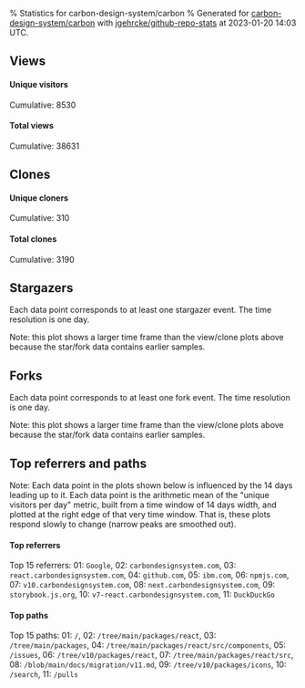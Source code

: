 % Statistics for carbon-design-system/carbon
% Generated for [carbon-design-system/carbon](https://github.com/carbon-design-system/carbon) with [jgehrcke/github-repo-stats](https://github.com/jgehrcke/github-repo-stats) at 2023-01-20 14:03 UTC.


## Views

#### Unique visitors
<div id="chart_views_unique" class="full-width-chart"></div>

Cumulative: 8530

#### Total views
<div id="chart_views_total" class="full-width-chart"></div>

Cumulative: 38631

<div class="pagebreak-for-print"> </div>

## Clones

#### Unique cloners
<div id="chart_clones_unique" class="full-width-chart"></div>

Cumulative: 310

#### Total clones
<div id="chart_clones_total" class="full-width-chart"></div>

Cumulative: 3190



<div class="pagebreak-for-print"> </div>



## Stargazers

Each data point corresponds to at least one stargazer event.
The time resolution is one day.

<div id="chart_stargazers" class="full-width-chart"></div>


Note: this plot shows a larger time frame than the view/clone plots above because the star/fork data contains earlier samples.



## Forks

Each data point corresponds to at least one fork event.
The time resolution is one day.

<div id="chart_forks" class="full-width-chart"></div>


Note: this plot shows a larger time frame than the view/clone plots above because the star/fork data contains earlier samples.



<div class="pagebreak-for-print"> </div>



## Top referrers and paths


Note: Each data point in the plots shown below is influenced by the 14 days
leading up to it. Each data point is the arithmetic mean of the "unique
visitors per day" metric, built from a time window of 14 days width, and
plotted at the right edge of that very time window. That is, these plots
respond slowly to change (narrow peaks are smoothed out).




#### Top referrers


<div id="chart_referrers_top_n_alltime" class="full-width-chart"></div>

Top 15 referrers: 01: `Google`, 02: `carbondesignsystem.com`, 03: `react.carbondesignsystem.com`, 04: `github.com`, 05: `ibm.com`, 06: `npmjs.com`, 07: `v10.carbondesignsystem.com`, 08: `next.carbondesignsystem.com`, 09: `storybook.js.org`, 10: `v7-react.carbondesignsystem.com`, 11: `DuckDuckGo`





#### Top paths


<div id="chart_paths_top_n_alltime" class="full-width-chart"></div>

Top 15 paths: 01: `/`, 02: `/tree/main/packages/react`, 03: `/tree/main/packages`, 04: `/tree/main/packages/react/src/components`, 05: `/issues`, 06: `/tree/v10/packages/react`, 07: `/tree/main/packages/react/src`, 08: `/blob/main/docs/migration/v11.md`, 09: `/tree/v10/packages/icons`, 10: `/search`, 11: `/pulls`


<script type="text/javascript">
    vegaEmbed('#chart_views_unique', {"$schema": "https://vega.github.io/schema/vega-lite/v4.17.0.json", "config": {"arc": {"fill": "#1b1e23"}, "area": {"fill": "#1b1e23"}, "axisBottom": {"domainColor": "#a9b4c4", "gridColor": "#a9b4c4", "labelColor": "#1b1e23", "labelFont": "relative-mono-11-pitch-pro, Menlo, monospace", "tickColor": "#a9b4c4", "titleColor": "#1b1e23", "titleFont": "relative-mono-11-pitch-pro, Menlo, monospace"}, "axisLeft": {"domainColor": "#a9b4c4", "gridColor": "#a9b4c4", "labelColor": "#1b1e23", "labelFont": "relative-mono-11-pitch-pro, Menlo, monospace", "tickColor": "#a9b4c4", "titleColor": "#1b1e23", "titleFont": "relative-mono-11-pitch-pro, Menlo, monospace"}, "axisX": {"grid": false}, "axisY": {"grid": false, "labelBound": true}, "background": "#FFFFFF", "group": {"fill": "#FFFFFF"}, "header": {"fontWeight": 400, "labelFont": "relative-mono-11-pitch-pro, Menlo, monospace", "titleFont": "relative-mono-11-pitch-pro, Menlo, monospace"}, "legend": {"labelFont": "relative-mono-11-pitch-pro, Menlo, monospace", "symbolSize": 200, "symbolType": "circle", "titleFont": "relative-mono-11-pitch-pro, Menlo, monospace"}, "line": {"color": "#1b1e23", "stroke": "#1b1e23"}, "path": {"stroke": "#1b1e23"}, "point": {"color": "#1b1e23", "cursor": "pointer", "filled": true, "size": 20}, "range": {"category": ["#85a2f7", "#ea9755", "#7eb36a", "#f07071", "#bc85d9", "#e587b6", "#a9b4c4", "#d4c05e", "#64b9c4"]}, "style": {"bar": {"fill": "#1b1e23"}, "text": {"font": "relative-mono-11-pitch-pro, Menlo, monospace", "fontWeight": 400}}, "symbol": {"shape": "circle"}, "title": {"anchor": "start", "font": "relative-mono-11-pitch-pro, Menlo, monospace", "fontWeight": 400}, "trail": {"color": "#1b1e23", "stroke": "#1b1e23"}, "view": {"stroke": null}}, "data": {"name": "data-320d5213731a4a8b0355b9c8e1577757"}, "datasets": {"data-320d5213731a4a8b0355b9c8e1577757": [{"time": "2023-01-03T00:00:00+00:00", "views_total": 1091, "views_unique": 224}, {"time": "2023-01-04T00:00:00+00:00", "views_total": 2646, "views_unique": 541}, {"time": "2023-01-05T00:00:00+00:00", "views_total": 2683, "views_unique": 609}, {"time": "2023-01-06T00:00:00+00:00", "views_total": 2233, "views_unique": 481}, {"time": "2023-01-07T00:00:00+00:00", "views_total": 683, "views_unique": 163}, {"time": "2023-01-08T00:00:00+00:00", "views_total": 548, "views_unique": 137}, {"time": "2023-01-09T00:00:00+00:00", "views_total": 2855, "views_unique": 676}, {"time": "2023-01-10T00:00:00+00:00", "views_total": 3005, "views_unique": 694}, {"time": "2023-01-11T00:00:00+00:00", "views_total": 3182, "views_unique": 717}, {"time": "2023-01-12T00:00:00+00:00", "views_total": 2839, "views_unique": 639}, {"time": "2023-01-13T00:00:00+00:00", "views_total": 2456, "views_unique": 481}, {"time": "2023-01-14T00:00:00+00:00", "views_total": 842, "views_unique": 170}, {"time": "2023-01-15T00:00:00+00:00", "views_total": 696, "views_unique": 159}, {"time": "2023-01-16T00:00:00+00:00", "views_total": 2352, "views_unique": 536}, {"time": "2023-01-17T00:00:00+00:00", "views_total": 3147, "views_unique": 626}, {"time": "2023-01-18T00:00:00+00:00", "views_total": 3029, "views_unique": 672}, {"time": "2023-01-19T00:00:00+00:00", "views_total": 3234, "views_unique": 738}, {"time": "2023-01-20T00:00:00+00:00", "views_total": 1110, "views_unique": 267}]}, "encoding": {"tooltip": [{"field": "views_unique", "format": ".1f", "title": "views (u)", "type": "quantitative"}, {"field": "time", "format": "%B %e, %Y", "title": "date", "type": "temporal"}], "x": {"axis": {"labelAngle": 25}, "field": "time", "scale": {"domain": ["2023-01-03", "2023-01-20"]}, "timeUnit": "yearmonthdate", "title": "date", "type": "temporal"}, "y": {"axis": {"values": [1, 10, 50, 100, 500, 1000, 5000, 10000]}, "field": "views_unique", "scale": {"domain": [0, 811.8000000000001], "type": "symlog", "zero": true}, "title": "unique views per day", "type": "quantitative"}}, "height": 200, "mark": {"point": true, "type": "line"}, "padding": 10, "width": "container"}, {"actions": false, "renderer": "svg"}).catch(console.error);
vegaEmbed('#chart_views_total', {"$schema": "https://vega.github.io/schema/vega-lite/v4.17.0.json", "config": {"arc": {"fill": "#1b1e23"}, "area": {"fill": "#1b1e23"}, "axisBottom": {"domainColor": "#a9b4c4", "gridColor": "#a9b4c4", "labelColor": "#1b1e23", "labelFont": "relative-mono-11-pitch-pro, Menlo, monospace", "tickColor": "#a9b4c4", "titleColor": "#1b1e23", "titleFont": "relative-mono-11-pitch-pro, Menlo, monospace"}, "axisLeft": {"domainColor": "#a9b4c4", "gridColor": "#a9b4c4", "labelColor": "#1b1e23", "labelFont": "relative-mono-11-pitch-pro, Menlo, monospace", "tickColor": "#a9b4c4", "titleColor": "#1b1e23", "titleFont": "relative-mono-11-pitch-pro, Menlo, monospace"}, "axisX": {"grid": false}, "axisY": {"grid": false, "labelBound": true}, "background": "#FFFFFF", "group": {"fill": "#FFFFFF"}, "header": {"fontWeight": 400, "labelFont": "relative-mono-11-pitch-pro, Menlo, monospace", "titleFont": "relative-mono-11-pitch-pro, Menlo, monospace"}, "legend": {"labelFont": "relative-mono-11-pitch-pro, Menlo, monospace", "symbolSize": 200, "symbolType": "circle", "titleFont": "relative-mono-11-pitch-pro, Menlo, monospace"}, "line": {"color": "#1b1e23", "stroke": "#1b1e23"}, "path": {"stroke": "#1b1e23"}, "point": {"color": "#1b1e23", "cursor": "pointer", "filled": true, "size": 20}, "range": {"category": ["#85a2f7", "#ea9755", "#7eb36a", "#f07071", "#bc85d9", "#e587b6", "#a9b4c4", "#d4c05e", "#64b9c4"]}, "style": {"bar": {"fill": "#1b1e23"}, "text": {"font": "relative-mono-11-pitch-pro, Menlo, monospace", "fontWeight": 400}}, "symbol": {"shape": "circle"}, "title": {"anchor": "start", "font": "relative-mono-11-pitch-pro, Menlo, monospace", "fontWeight": 400}, "trail": {"color": "#1b1e23", "stroke": "#1b1e23"}, "view": {"stroke": null}}, "data": {"name": "data-320d5213731a4a8b0355b9c8e1577757"}, "datasets": {"data-320d5213731a4a8b0355b9c8e1577757": [{"time": "2023-01-03T00:00:00+00:00", "views_total": 1091, "views_unique": 224}, {"time": "2023-01-04T00:00:00+00:00", "views_total": 2646, "views_unique": 541}, {"time": "2023-01-05T00:00:00+00:00", "views_total": 2683, "views_unique": 609}, {"time": "2023-01-06T00:00:00+00:00", "views_total": 2233, "views_unique": 481}, {"time": "2023-01-07T00:00:00+00:00", "views_total": 683, "views_unique": 163}, {"time": "2023-01-08T00:00:00+00:00", "views_total": 548, "views_unique": 137}, {"time": "2023-01-09T00:00:00+00:00", "views_total": 2855, "views_unique": 676}, {"time": "2023-01-10T00:00:00+00:00", "views_total": 3005, "views_unique": 694}, {"time": "2023-01-11T00:00:00+00:00", "views_total": 3182, "views_unique": 717}, {"time": "2023-01-12T00:00:00+00:00", "views_total": 2839, "views_unique": 639}, {"time": "2023-01-13T00:00:00+00:00", "views_total": 2456, "views_unique": 481}, {"time": "2023-01-14T00:00:00+00:00", "views_total": 842, "views_unique": 170}, {"time": "2023-01-15T00:00:00+00:00", "views_total": 696, "views_unique": 159}, {"time": "2023-01-16T00:00:00+00:00", "views_total": 2352, "views_unique": 536}, {"time": "2023-01-17T00:00:00+00:00", "views_total": 3147, "views_unique": 626}, {"time": "2023-01-18T00:00:00+00:00", "views_total": 3029, "views_unique": 672}, {"time": "2023-01-19T00:00:00+00:00", "views_total": 3234, "views_unique": 738}, {"time": "2023-01-20T00:00:00+00:00", "views_total": 1110, "views_unique": 267}]}, "encoding": {"tooltip": [{"field": "views_total", "format": ".1f", "title": "views (t)", "type": "quantitative"}, {"field": "time", "format": "%B %e, %Y", "title": "date", "type": "temporal"}], "x": {"axis": {"labelAngle": 25}, "field": "time", "scale": {"domain": ["2023-01-03", "2023-01-20"]}, "timeUnit": "yearmonthdate", "title": "date", "type": "temporal"}, "y": {"axis": {"values": [1, 10, 50, 100, 500, 1000, 5000, 10000]}, "field": "views_total", "scale": {"domain": [0, 3557.4], "type": "symlog", "zero": true}, "title": "total views per day", "type": "quantitative"}}, "height": 200, "mark": {"point": true, "type": "line"}, "padding": 10, "width": "container"}, {"actions": false, "renderer": "svg"}).catch(console.error);
vegaEmbed('#chart_clones_unique', {"$schema": "https://vega.github.io/schema/vega-lite/v4.17.0.json", "config": {"arc": {"fill": "#1b1e23"}, "area": {"fill": "#1b1e23"}, "axisBottom": {"domainColor": "#a9b4c4", "gridColor": "#a9b4c4", "labelColor": "#1b1e23", "labelFont": "relative-mono-11-pitch-pro, Menlo, monospace", "tickColor": "#a9b4c4", "titleColor": "#1b1e23", "titleFont": "relative-mono-11-pitch-pro, Menlo, monospace"}, "axisLeft": {"domainColor": "#a9b4c4", "gridColor": "#a9b4c4", "labelColor": "#1b1e23", "labelFont": "relative-mono-11-pitch-pro, Menlo, monospace", "tickColor": "#a9b4c4", "titleColor": "#1b1e23", "titleFont": "relative-mono-11-pitch-pro, Menlo, monospace"}, "axisX": {"grid": false}, "axisY": {"grid": false, "labelBound": true}, "background": "#FFFFFF", "group": {"fill": "#FFFFFF"}, "header": {"fontWeight": 400, "labelFont": "relative-mono-11-pitch-pro, Menlo, monospace", "titleFont": "relative-mono-11-pitch-pro, Menlo, monospace"}, "legend": {"labelFont": "relative-mono-11-pitch-pro, Menlo, monospace", "symbolSize": 200, "symbolType": "circle", "titleFont": "relative-mono-11-pitch-pro, Menlo, monospace"}, "line": {"color": "#1b1e23", "stroke": "#1b1e23"}, "path": {"stroke": "#1b1e23"}, "point": {"color": "#1b1e23", "cursor": "pointer", "filled": true, "size": 20}, "range": {"category": ["#85a2f7", "#ea9755", "#7eb36a", "#f07071", "#bc85d9", "#e587b6", "#a9b4c4", "#d4c05e", "#64b9c4"]}, "style": {"bar": {"fill": "#1b1e23"}, "text": {"font": "relative-mono-11-pitch-pro, Menlo, monospace", "fontWeight": 400}}, "symbol": {"shape": "circle"}, "title": {"anchor": "start", "font": "relative-mono-11-pitch-pro, Menlo, monospace", "fontWeight": 400}, "trail": {"color": "#1b1e23", "stroke": "#1b1e23"}, "view": {"stroke": null}}, "data": {"name": "data-b7079a083120996380220949e4e6c80b"}, "datasets": {"data-b7079a083120996380220949e4e6c80b": [{"clones_total": 365, "clones_unique": 17, "time": "2023-01-03T00:00:00+00:00"}, {"clones_total": 277, "clones_unique": 28, "time": "2023-01-04T00:00:00+00:00"}, {"clones_total": 458, "clones_unique": 33, "time": "2023-01-05T00:00:00+00:00"}, {"clones_total": 177, "clones_unique": 22, "time": "2023-01-06T00:00:00+00:00"}, {"clones_total": 10, "clones_unique": 9, "time": "2023-01-07T00:00:00+00:00"}, {"clones_total": 16, "clones_unique": 10, "time": "2023-01-08T00:00:00+00:00"}, {"clones_total": 151, "clones_unique": 18, "time": "2023-01-09T00:00:00+00:00"}, {"clones_total": 291, "clones_unique": 20, "time": "2023-01-10T00:00:00+00:00"}, {"clones_total": 187, "clones_unique": 17, "time": "2023-01-11T00:00:00+00:00"}, {"clones_total": 131, "clones_unique": 20, "time": "2023-01-12T00:00:00+00:00"}, {"clones_total": 211, "clones_unique": 20, "time": "2023-01-13T00:00:00+00:00"}, {"clones_total": 8, "clones_unique": 6, "time": "2023-01-14T00:00:00+00:00"}, {"clones_total": 6, "clones_unique": 6, "time": "2023-01-15T00:00:00+00:00"}, {"clones_total": 58, "clones_unique": 13, "time": "2023-01-16T00:00:00+00:00"}, {"clones_total": 177, "clones_unique": 22, "time": "2023-01-17T00:00:00+00:00"}, {"clones_total": 246, "clones_unique": 16, "time": "2023-01-18T00:00:00+00:00"}, {"clones_total": 390, "clones_unique": 27, "time": "2023-01-19T00:00:00+00:00"}, {"clones_total": 31, "clones_unique": 6, "time": "2023-01-20T00:00:00+00:00"}]}, "encoding": {"tooltip": [{"field": "clones_unique", "format": ".1f", "title": "clones (u)", "type": "quantitative"}, {"field": "time", "format": "%B %e, %Y", "title": "date", "type": "temporal"}], "x": {"axis": {"labelAngle": 25}, "field": "time", "scale": {"domain": ["2023-01-03", "2023-01-20"]}, "timeUnit": "yearmonthdate", "title": "date", "type": "temporal"}, "y": {"axis": {}, "field": "clones_unique", "scale": {"domain": [0, 36.300000000000004], "type": "linear", "zero": true}, "title": "unique clones per day", "type": "quantitative"}}, "height": 200, "mark": {"point": true, "type": "line"}, "padding": 10, "width": "container"}, {"actions": false, "renderer": "svg"}).catch(console.error);
vegaEmbed('#chart_clones_total', {"$schema": "https://vega.github.io/schema/vega-lite/v4.17.0.json", "config": {"arc": {"fill": "#1b1e23"}, "area": {"fill": "#1b1e23"}, "axisBottom": {"domainColor": "#a9b4c4", "gridColor": "#a9b4c4", "labelColor": "#1b1e23", "labelFont": "relative-mono-11-pitch-pro, Menlo, monospace", "tickColor": "#a9b4c4", "titleColor": "#1b1e23", "titleFont": "relative-mono-11-pitch-pro, Menlo, monospace"}, "axisLeft": {"domainColor": "#a9b4c4", "gridColor": "#a9b4c4", "labelColor": "#1b1e23", "labelFont": "relative-mono-11-pitch-pro, Menlo, monospace", "tickColor": "#a9b4c4", "titleColor": "#1b1e23", "titleFont": "relative-mono-11-pitch-pro, Menlo, monospace"}, "axisX": {"grid": false}, "axisY": {"grid": false, "labelBound": true}, "background": "#FFFFFF", "group": {"fill": "#FFFFFF"}, "header": {"fontWeight": 400, "labelFont": "relative-mono-11-pitch-pro, Menlo, monospace", "titleFont": "relative-mono-11-pitch-pro, Menlo, monospace"}, "legend": {"labelFont": "relative-mono-11-pitch-pro, Menlo, monospace", "symbolSize": 200, "symbolType": "circle", "titleFont": "relative-mono-11-pitch-pro, Menlo, monospace"}, "line": {"color": "#1b1e23", "stroke": "#1b1e23"}, "path": {"stroke": "#1b1e23"}, "point": {"color": "#1b1e23", "cursor": "pointer", "filled": true, "size": 20}, "range": {"category": ["#85a2f7", "#ea9755", "#7eb36a", "#f07071", "#bc85d9", "#e587b6", "#a9b4c4", "#d4c05e", "#64b9c4"]}, "style": {"bar": {"fill": "#1b1e23"}, "text": {"font": "relative-mono-11-pitch-pro, Menlo, monospace", "fontWeight": 400}}, "symbol": {"shape": "circle"}, "title": {"anchor": "start", "font": "relative-mono-11-pitch-pro, Menlo, monospace", "fontWeight": 400}, "trail": {"color": "#1b1e23", "stroke": "#1b1e23"}, "view": {"stroke": null}}, "data": {"name": "data-b7079a083120996380220949e4e6c80b"}, "datasets": {"data-b7079a083120996380220949e4e6c80b": [{"clones_total": 365, "clones_unique": 17, "time": "2023-01-03T00:00:00+00:00"}, {"clones_total": 277, "clones_unique": 28, "time": "2023-01-04T00:00:00+00:00"}, {"clones_total": 458, "clones_unique": 33, "time": "2023-01-05T00:00:00+00:00"}, {"clones_total": 177, "clones_unique": 22, "time": "2023-01-06T00:00:00+00:00"}, {"clones_total": 10, "clones_unique": 9, "time": "2023-01-07T00:00:00+00:00"}, {"clones_total": 16, "clones_unique": 10, "time": "2023-01-08T00:00:00+00:00"}, {"clones_total": 151, "clones_unique": 18, "time": "2023-01-09T00:00:00+00:00"}, {"clones_total": 291, "clones_unique": 20, "time": "2023-01-10T00:00:00+00:00"}, {"clones_total": 187, "clones_unique": 17, "time": "2023-01-11T00:00:00+00:00"}, {"clones_total": 131, "clones_unique": 20, "time": "2023-01-12T00:00:00+00:00"}, {"clones_total": 211, "clones_unique": 20, "time": "2023-01-13T00:00:00+00:00"}, {"clones_total": 8, "clones_unique": 6, "time": "2023-01-14T00:00:00+00:00"}, {"clones_total": 6, "clones_unique": 6, "time": "2023-01-15T00:00:00+00:00"}, {"clones_total": 58, "clones_unique": 13, "time": "2023-01-16T00:00:00+00:00"}, {"clones_total": 177, "clones_unique": 22, "time": "2023-01-17T00:00:00+00:00"}, {"clones_total": 246, "clones_unique": 16, "time": "2023-01-18T00:00:00+00:00"}, {"clones_total": 390, "clones_unique": 27, "time": "2023-01-19T00:00:00+00:00"}, {"clones_total": 31, "clones_unique": 6, "time": "2023-01-20T00:00:00+00:00"}]}, "encoding": {"tooltip": [{"field": "clones_total", "format": ".1f", "title": "clones (t)", "type": "quantitative"}, {"field": "time", "format": "%B %e, %Y", "title": "date", "type": "temporal"}], "x": {"axis": {"labelAngle": 25}, "field": "time", "scale": {"domain": ["2023-01-03", "2023-01-20"]}, "timeUnit": "yearmonthdate", "title": "date", "type": "temporal"}, "y": {"axis": {"values": [1, 10, 50, 100, 500, 1000, 5000, 10000]}, "field": "clones_total", "scale": {"domain": [0, 503.80000000000007], "type": "symlog", "zero": true}, "title": "total clones per day", "type": "quantitative"}}, "height": 200, "mark": {"point": true, "type": "line"}, "padding": 10, "width": "container"}, {"actions": false, "renderer": "svg"}).catch(console.error);
vegaEmbed('#chart_stargazers', {"$schema": "https://vega.github.io/schema/vega-lite/v4.17.0.json", "config": {"arc": {"fill": "#1b1e23"}, "area": {"fill": "#1b1e23"}, "axisBottom": {"domainColor": "#a9b4c4", "gridColor": "#a9b4c4", "labelColor": "#1b1e23", "labelFont": "relative-mono-11-pitch-pro, Menlo, monospace", "tickColor": "#a9b4c4", "titleColor": "#1b1e23", "titleFont": "relative-mono-11-pitch-pro, Menlo, monospace"}, "axisLeft": {"domainColor": "#a9b4c4", "gridColor": "#a9b4c4", "labelColor": "#1b1e23", "labelFont": "relative-mono-11-pitch-pro, Menlo, monospace", "tickColor": "#a9b4c4", "titleColor": "#1b1e23", "titleFont": "relative-mono-11-pitch-pro, Menlo, monospace"}, "axisX": {"grid": false}, "axisY": {"grid": false}, "background": "#FFFFFF", "group": {"fill": "#FFFFFF"}, "header": {"fontWeight": 400, "labelFont": "relative-mono-11-pitch-pro, Menlo, monospace", "titleFont": "relative-mono-11-pitch-pro, Menlo, monospace"}, "legend": {"labelFont": "relative-mono-11-pitch-pro, Menlo, monospace", "symbolSize": 200, "symbolType": "circle", "titleFont": "relative-mono-11-pitch-pro, Menlo, monospace"}, "line": {"color": "#1b1e23", "stroke": "#1b1e23"}, "path": {"stroke": "#1b1e23"}, "point": {"color": "#1b1e23", "cursor": "pointer", "filled": true, "size": 50}, "range": {"category": ["#85a2f7", "#ea9755", "#7eb36a", "#f07071", "#bc85d9", "#e587b6", "#a9b4c4", "#d4c05e", "#64b9c4"]}, "style": {"bar": {"fill": "#1b1e23"}, "text": {"font": "relative-mono-11-pitch-pro, Menlo, monospace", "fontWeight": 400}}, "symbol": {"shape": "circle"}, "title": {"anchor": "start", "font": "relative-mono-11-pitch-pro, Menlo, monospace", "fontWeight": 400}, "trail": {"color": "#1b1e23", "stroke": "#1b1e23"}, "view": {"stroke": null}}, "data": {"name": "data-f27032933f3eedb6df401be60637d300"}, "datasets": {"data-f27032933f3eedb6df401be60637d300": [{"stars_cumulative": 109, "time": "2017-03-13T00:00:00+00:00"}, {"stars_cumulative": 200, "time": "2017-04-03T09:00:00+00:00"}, {"stars_cumulative": 221, "time": "2017-04-24T18:00:00+00:00"}, {"stars_cumulative": 247, "time": "2017-05-16T03:00:00+00:00"}, {"stars_cumulative": 282, "time": "2017-06-06T12:00:00+00:00"}, {"stars_cumulative": 312, "time": "2017-06-27T21:00:00+00:00"}, {"stars_cumulative": 331, "time": "2017-07-19T06:00:00+00:00"}, {"stars_cumulative": 350, "time": "2017-08-09T15:00:00+00:00"}, {"stars_cumulative": 367, "time": "2017-08-31T00:00:00+00:00"}, {"stars_cumulative": 396, "time": "2017-09-21T09:00:00+00:00"}, {"stars_cumulative": 416, "time": "2017-10-12T18:00:00+00:00"}, {"stars_cumulative": 453, "time": "2017-11-03T03:00:00+00:00"}, {"stars_cumulative": 486, "time": "2017-11-24T12:00:00+00:00"}, {"stars_cumulative": 513, "time": "2017-12-15T21:00:00+00:00"}, {"stars_cumulative": 569, "time": "2018-01-06T06:00:00+00:00"}, {"stars_cumulative": 610, "time": "2018-01-27T15:00:00+00:00"}, {"stars_cumulative": 656, "time": "2018-02-18T00:00:00+00:00"}, {"stars_cumulative": 683, "time": "2018-03-11T09:00:00+00:00"}, {"stars_cumulative": 717, "time": "2018-04-01T18:00:00+00:00"}, {"stars_cumulative": 744, "time": "2018-04-23T03:00:00+00:00"}, {"stars_cumulative": 778, "time": "2018-05-14T12:00:00+00:00"}, {"stars_cumulative": 797, "time": "2018-06-04T21:00:00+00:00"}, {"stars_cumulative": 829, "time": "2018-06-26T06:00:00+00:00"}, {"stars_cumulative": 844, "time": "2018-07-17T15:00:00+00:00"}, {"stars_cumulative": 871, "time": "2018-08-08T00:00:00+00:00"}, {"stars_cumulative": 898, "time": "2018-08-29T09:00:00+00:00"}, {"stars_cumulative": 924, "time": "2018-09-19T18:00:00+00:00"}, {"stars_cumulative": 953, "time": "2018-10-11T03:00:00+00:00"}, {"stars_cumulative": 989, "time": "2018-11-01T12:00:00+00:00"}, {"stars_cumulative": 1005, "time": "2018-11-22T21:00:00+00:00"}, {"stars_cumulative": 1030, "time": "2018-12-14T06:00:00+00:00"}, {"stars_cumulative": 1068, "time": "2019-01-04T15:00:00+00:00"}, {"stars_cumulative": 1098, "time": "2019-01-26T00:00:00+00:00"}, {"stars_cumulative": 1155, "time": "2019-02-16T09:00:00+00:00"}, {"stars_cumulative": 1183, "time": "2019-03-09T18:00:00+00:00"}, {"stars_cumulative": 1212, "time": "2019-03-31T03:00:00+00:00"}, {"stars_cumulative": 1245, "time": "2019-04-21T12:00:00+00:00"}, {"stars_cumulative": 1326, "time": "2019-05-12T21:00:00+00:00"}, {"stars_cumulative": 1421, "time": "2019-06-03T06:00:00+00:00"}, {"stars_cumulative": 1522, "time": "2019-06-24T15:00:00+00:00"}, {"stars_cumulative": 1588, "time": "2019-07-16T00:00:00+00:00"}, {"stars_cumulative": 1643, "time": "2019-08-06T09:00:00+00:00"}, {"stars_cumulative": 1715, "time": "2019-08-27T18:00:00+00:00"}, {"stars_cumulative": 2003, "time": "2019-09-18T03:00:00+00:00"}, {"stars_cumulative": 2096, "time": "2019-10-09T12:00:00+00:00"}, {"stars_cumulative": 2198, "time": "2019-10-30T21:00:00+00:00"}, {"stars_cumulative": 2275, "time": "2019-11-21T06:00:00+00:00"}, {"stars_cumulative": 2328, "time": "2019-12-12T15:00:00+00:00"}, {"stars_cumulative": 2411, "time": "2020-01-03T00:00:00+00:00"}, {"stars_cumulative": 2485, "time": "2020-01-24T09:00:00+00:00"}, {"stars_cumulative": 2594, "time": "2020-02-14T18:00:00+00:00"}, {"stars_cumulative": 2665, "time": "2020-03-07T03:00:00+00:00"}, {"stars_cumulative": 2759, "time": "2020-03-28T12:00:00+00:00"}, {"stars_cumulative": 2846, "time": "2020-04-18T21:00:00+00:00"}, {"stars_cumulative": 2933, "time": "2020-05-10T06:00:00+00:00"}, {"stars_cumulative": 3011, "time": "2020-05-31T15:00:00+00:00"}, {"stars_cumulative": 3079, "time": "2020-06-22T00:00:00+00:00"}, {"stars_cumulative": 3144, "time": "2020-07-13T09:00:00+00:00"}, {"stars_cumulative": 3220, "time": "2020-08-03T18:00:00+00:00"}, {"stars_cumulative": 3334, "time": "2020-08-25T03:00:00+00:00"}, {"stars_cumulative": 3413, "time": "2020-09-15T12:00:00+00:00"}, {"stars_cumulative": 3470, "time": "2020-10-06T21:00:00+00:00"}, {"stars_cumulative": 3540, "time": "2020-10-28T06:00:00+00:00"}, {"stars_cumulative": 3640, "time": "2020-11-18T15:00:00+00:00"}, {"stars_cumulative": 3686, "time": "2020-12-10T00:00:00+00:00"}, {"stars_cumulative": 3743, "time": "2020-12-31T09:00:00+00:00"}, {"stars_cumulative": 3826, "time": "2021-01-21T18:00:00+00:00"}, {"stars_cumulative": 3897, "time": "2021-02-12T03:00:00+00:00"}, {"stars_cumulative": 3994, "time": "2021-03-05T12:00:00+00:00"}, {"stars_cumulative": 4074, "time": "2021-03-26T21:00:00+00:00"}, {"stars_cumulative": 4133, "time": "2021-04-17T06:00:00+00:00"}, {"stars_cumulative": 4213, "time": "2021-05-08T15:00:00+00:00"}, {"stars_cumulative": 4287, "time": "2021-05-30T00:00:00+00:00"}, {"stars_cumulative": 4346, "time": "2021-06-20T09:00:00+00:00"}, {"stars_cumulative": 4406, "time": "2021-07-11T18:00:00+00:00"}, {"stars_cumulative": 4459, "time": "2021-08-02T03:00:00+00:00"}, {"stars_cumulative": 4599, "time": "2021-08-23T12:00:00+00:00"}, {"stars_cumulative": 4642, "time": "2021-09-13T21:00:00+00:00"}, {"stars_cumulative": 4700, "time": "2021-10-05T06:00:00+00:00"}, {"stars_cumulative": 4831, "time": "2021-10-26T15:00:00+00:00"}, {"stars_cumulative": 4900, "time": "2021-11-17T00:00:00+00:00"}, {"stars_cumulative": 4948, "time": "2021-12-08T09:00:00+00:00"}, {"stars_cumulative": 5020, "time": "2021-12-29T18:00:00+00:00"}, {"stars_cumulative": 5100, "time": "2022-01-20T03:00:00+00:00"}, {"stars_cumulative": 5157, "time": "2022-02-10T12:00:00+00:00"}, {"stars_cumulative": 5222, "time": "2022-03-03T21:00:00+00:00"}, {"stars_cumulative": 5303, "time": "2022-03-25T06:00:00+00:00"}, {"stars_cumulative": 5413, "time": "2022-04-15T15:00:00+00:00"}, {"stars_cumulative": 5478, "time": "2022-05-07T00:00:00+00:00"}, {"stars_cumulative": 5519, "time": "2022-05-28T09:00:00+00:00"}, {"stars_cumulative": 5594, "time": "2022-06-18T18:00:00+00:00"}, {"stars_cumulative": 5674, "time": "2022-07-10T03:00:00+00:00"}, {"stars_cumulative": 5721, "time": "2022-07-31T12:00:00+00:00"}, {"stars_cumulative": 5802, "time": "2022-08-21T21:00:00+00:00"}, {"stars_cumulative": 5919, "time": "2022-09-12T06:00:00+00:00"}, {"stars_cumulative": 6016, "time": "2022-10-03T15:00:00+00:00"}, {"stars_cumulative": 6071, "time": "2022-10-25T00:00:00+00:00"}, {"stars_cumulative": 6104, "time": "2022-11-15T09:00:00+00:00"}, {"stars_cumulative": 6204, "time": "2022-12-06T18:00:00+00:00"}, {"stars_cumulative": 6247, "time": "2022-12-28T03:00:00+00:00"}, {"stars_cumulative": 6250, "time": "2023-01-18T12:00:00+00:00"}]}, "encoding": {"tooltip": [{"field": "stars_cumulative", "format": "d", "title": "stars", "type": "quantitative"}, {"field": "time", "format": "%B %e, %Y", "title": "date", "type": "temporal"}], "x": {"axis": {"labelAngle": 25}, "field": "time", "scale": {"domain": ["2017-03-13", "2023-01-20"]}, "timeUnit": "yearmonthdate", "title": "date", "type": "temporal"}, "y": {"field": "stars_cumulative", "scale": {"domain": [0, 6875.000000000001], "zero": true}, "title": "stargazer count (cumulative)", "type": "quantitative"}}, "height": 300, "mark": {"point": true, "type": "line"}, "padding": 10, "width": "container"}, {"actions": false, "renderer": "svg"}).catch(console.error);
vegaEmbed('#chart_forks', {"$schema": "https://vega.github.io/schema/vega-lite/v4.17.0.json", "config": {"arc": {"fill": "#1b1e23"}, "area": {"fill": "#1b1e23"}, "axisBottom": {"domainColor": "#a9b4c4", "gridColor": "#a9b4c4", "labelColor": "#1b1e23", "labelFont": "relative-mono-11-pitch-pro, Menlo, monospace", "tickColor": "#a9b4c4", "titleColor": "#1b1e23", "titleFont": "relative-mono-11-pitch-pro, Menlo, monospace"}, "axisLeft": {"domainColor": "#a9b4c4", "gridColor": "#a9b4c4", "labelColor": "#1b1e23", "labelFont": "relative-mono-11-pitch-pro, Menlo, monospace", "tickColor": "#a9b4c4", "titleColor": "#1b1e23", "titleFont": "relative-mono-11-pitch-pro, Menlo, monospace"}, "axisX": {"grid": false}, "axisY": {"grid": false}, "background": "#FFFFFF", "group": {"fill": "#FFFFFF"}, "header": {"fontWeight": 400, "labelFont": "relative-mono-11-pitch-pro, Menlo, monospace", "titleFont": "relative-mono-11-pitch-pro, Menlo, monospace"}, "legend": {"labelFont": "relative-mono-11-pitch-pro, Menlo, monospace", "symbolSize": 200, "symbolType": "circle", "titleFont": "relative-mono-11-pitch-pro, Menlo, monospace"}, "line": {"color": "#1b1e23", "stroke": "#1b1e23"}, "path": {"stroke": "#1b1e23"}, "point": {"color": "#1b1e23", "cursor": "pointer", "filled": true, "size": 50}, "range": {"category": ["#85a2f7", "#ea9755", "#7eb36a", "#f07071", "#bc85d9", "#e587b6", "#a9b4c4", "#d4c05e", "#64b9c4"]}, "style": {"bar": {"fill": "#1b1e23"}, "text": {"font": "relative-mono-11-pitch-pro, Menlo, monospace", "fontWeight": 400}}, "symbol": {"shape": "circle"}, "title": {"anchor": "start", "font": "relative-mono-11-pitch-pro, Menlo, monospace", "fontWeight": 400}, "trail": {"color": "#1b1e23", "stroke": "#1b1e23"}, "view": {"stroke": null}}, "data": {"name": "data-dc68e087a142514e99db621fc7545d6f"}, "datasets": {"data-dc68e087a142514e99db621fc7545d6f": [{"forks_cumulative": 10, "time": "2017-03-30T00:00:00+00:00"}, {"forks_cumulative": 14, "time": "2017-04-20T05:00:00+00:00"}, {"forks_cumulative": 18, "time": "2017-05-11T10:00:00+00:00"}, {"forks_cumulative": 24, "time": "2017-06-01T15:00:00+00:00"}, {"forks_cumulative": 27, "time": "2017-06-22T20:00:00+00:00"}, {"forks_cumulative": 32, "time": "2017-07-14T01:00:00+00:00"}, {"forks_cumulative": 38, "time": "2017-08-04T06:00:00+00:00"}, {"forks_cumulative": 40, "time": "2017-08-25T11:00:00+00:00"}, {"forks_cumulative": 48, "time": "2017-09-15T16:00:00+00:00"}, {"forks_cumulative": 52, "time": "2017-10-06T21:00:00+00:00"}, {"forks_cumulative": 59, "time": "2017-10-28T02:00:00+00:00"}, {"forks_cumulative": 64, "time": "2017-11-18T07:00:00+00:00"}, {"forks_cumulative": 70, "time": "2017-12-09T12:00:00+00:00"}, {"forks_cumulative": 73, "time": "2017-12-30T17:00:00+00:00"}, {"forks_cumulative": 77, "time": "2018-01-20T22:00:00+00:00"}, {"forks_cumulative": 83, "time": "2018-02-11T03:00:00+00:00"}, {"forks_cumulative": 88, "time": "2018-03-04T08:00:00+00:00"}, {"forks_cumulative": 102, "time": "2018-03-25T13:00:00+00:00"}, {"forks_cumulative": 110, "time": "2018-04-15T18:00:00+00:00"}, {"forks_cumulative": 121, "time": "2018-05-06T23:00:00+00:00"}, {"forks_cumulative": 130, "time": "2018-05-28T04:00:00+00:00"}, {"forks_cumulative": 141, "time": "2018-06-18T09:00:00+00:00"}, {"forks_cumulative": 144, "time": "2018-07-09T14:00:00+00:00"}, {"forks_cumulative": 152, "time": "2018-07-30T19:00:00+00:00"}, {"forks_cumulative": 156, "time": "2018-08-21T00:00:00+00:00"}, {"forks_cumulative": 158, "time": "2018-09-11T05:00:00+00:00"}, {"forks_cumulative": 165, "time": "2018-10-02T10:00:00+00:00"}, {"forks_cumulative": 172, "time": "2018-10-23T15:00:00+00:00"}, {"forks_cumulative": 180, "time": "2018-11-13T20:00:00+00:00"}, {"forks_cumulative": 184, "time": "2018-12-05T01:00:00+00:00"}, {"forks_cumulative": 188, "time": "2018-12-26T06:00:00+00:00"}, {"forks_cumulative": 194, "time": "2019-01-16T11:00:00+00:00"}, {"forks_cumulative": 200, "time": "2019-02-06T16:00:00+00:00"}, {"forks_cumulative": 205, "time": "2019-02-27T21:00:00+00:00"}, {"forks_cumulative": 209, "time": "2019-03-21T02:00:00+00:00"}, {"forks_cumulative": 214, "time": "2019-04-11T07:00:00+00:00"}, {"forks_cumulative": 226, "time": "2019-05-02T12:00:00+00:00"}, {"forks_cumulative": 239, "time": "2019-05-23T17:00:00+00:00"}, {"forks_cumulative": 254, "time": "2019-06-13T22:00:00+00:00"}, {"forks_cumulative": 262, "time": "2019-07-05T03:00:00+00:00"}, {"forks_cumulative": 286, "time": "2019-07-26T08:00:00+00:00"}, {"forks_cumulative": 304, "time": "2019-08-16T13:00:00+00:00"}, {"forks_cumulative": 324, "time": "2019-09-06T18:00:00+00:00"}, {"forks_cumulative": 356, "time": "2019-09-27T23:00:00+00:00"}, {"forks_cumulative": 385, "time": "2019-10-19T04:00:00+00:00"}, {"forks_cumulative": 404, "time": "2019-11-09T09:00:00+00:00"}, {"forks_cumulative": 433, "time": "2019-11-30T14:00:00+00:00"}, {"forks_cumulative": 447, "time": "2019-12-21T19:00:00+00:00"}, {"forks_cumulative": 472, "time": "2020-01-12T00:00:00+00:00"}, {"forks_cumulative": 496, "time": "2020-02-02T05:00:00+00:00"}, {"forks_cumulative": 524, "time": "2020-02-23T10:00:00+00:00"}, {"forks_cumulative": 542, "time": "2020-03-15T15:00:00+00:00"}, {"forks_cumulative": 563, "time": "2020-04-05T20:00:00+00:00"}, {"forks_cumulative": 582, "time": "2020-04-27T01:00:00+00:00"}, {"forks_cumulative": 599, "time": "2020-05-18T06:00:00+00:00"}, {"forks_cumulative": 621, "time": "2020-06-08T11:00:00+00:00"}, {"forks_cumulative": 641, "time": "2020-06-29T16:00:00+00:00"}, {"forks_cumulative": 657, "time": "2020-07-20T21:00:00+00:00"}, {"forks_cumulative": 673, "time": "2020-08-11T02:00:00+00:00"}, {"forks_cumulative": 693, "time": "2020-09-01T07:00:00+00:00"}, {"forks_cumulative": 719, "time": "2020-09-22T12:00:00+00:00"}, {"forks_cumulative": 743, "time": "2020-10-13T17:00:00+00:00"}, {"forks_cumulative": 766, "time": "2020-11-03T22:00:00+00:00"}, {"forks_cumulative": 787, "time": "2020-11-25T03:00:00+00:00"}, {"forks_cumulative": 798, "time": "2020-12-16T08:00:00+00:00"}, {"forks_cumulative": 813, "time": "2021-01-06T13:00:00+00:00"}, {"forks_cumulative": 828, "time": "2021-01-27T18:00:00+00:00"}, {"forks_cumulative": 844, "time": "2021-02-17T23:00:00+00:00"}, {"forks_cumulative": 866, "time": "2021-03-11T04:00:00+00:00"}, {"forks_cumulative": 881, "time": "2021-04-01T09:00:00+00:00"}, {"forks_cumulative": 905, "time": "2021-04-22T14:00:00+00:00"}, {"forks_cumulative": 920, "time": "2021-05-13T19:00:00+00:00"}, {"forks_cumulative": 950, "time": "2021-06-04T00:00:00+00:00"}, {"forks_cumulative": 971, "time": "2021-06-25T05:00:00+00:00"}, {"forks_cumulative": 989, "time": "2021-07-16T10:00:00+00:00"}, {"forks_cumulative": 1013, "time": "2021-08-06T15:00:00+00:00"}, {"forks_cumulative": 1038, "time": "2021-08-27T20:00:00+00:00"}, {"forks_cumulative": 1053, "time": "2021-09-18T01:00:00+00:00"}, {"forks_cumulative": 1071, "time": "2021-10-09T06:00:00+00:00"}, {"forks_cumulative": 1093, "time": "2021-10-30T11:00:00+00:00"}, {"forks_cumulative": 1109, "time": "2021-11-20T16:00:00+00:00"}, {"forks_cumulative": 1120, "time": "2021-12-11T21:00:00+00:00"}, {"forks_cumulative": 1141, "time": "2022-01-02T02:00:00+00:00"}, {"forks_cumulative": 1168, "time": "2022-01-23T07:00:00+00:00"}, {"forks_cumulative": 1186, "time": "2022-02-13T12:00:00+00:00"}, {"forks_cumulative": 1199, "time": "2022-03-06T17:00:00+00:00"}, {"forks_cumulative": 1218, "time": "2022-03-27T22:00:00+00:00"}, {"forks_cumulative": 1243, "time": "2022-04-18T03:00:00+00:00"}, {"forks_cumulative": 1255, "time": "2022-05-09T08:00:00+00:00"}, {"forks_cumulative": 1269, "time": "2022-05-30T13:00:00+00:00"}, {"forks_cumulative": 1289, "time": "2022-06-20T18:00:00+00:00"}, {"forks_cumulative": 1305, "time": "2022-07-11T23:00:00+00:00"}, {"forks_cumulative": 1329, "time": "2022-08-02T04:00:00+00:00"}, {"forks_cumulative": 1348, "time": "2022-08-23T09:00:00+00:00"}, {"forks_cumulative": 1364, "time": "2022-09-13T14:00:00+00:00"}, {"forks_cumulative": 1397, "time": "2022-10-04T19:00:00+00:00"}, {"forks_cumulative": 1418, "time": "2022-10-26T00:00:00+00:00"}, {"forks_cumulative": 1438, "time": "2022-11-16T05:00:00+00:00"}, {"forks_cumulative": 1454, "time": "2022-12-07T10:00:00+00:00"}, {"forks_cumulative": 1466, "time": "2022-12-28T15:00:00+00:00"}, {"forks_cumulative": 1467, "time": "2023-01-18T20:00:00+00:00"}]}, "encoding": {"tooltip": [{"field": "forks_cumulative", "format": "d", "title": "forks", "type": "quantitative"}, {"field": "time", "format": "%B %e, %Y", "title": "date", "type": "temporal"}], "x": {"axis": {"labelAngle": 25}, "field": "time", "scale": {"domain": ["2017-03-13", "2023-01-20"]}, "timeUnit": "yearmonthdate", "title": "date", "type": "temporal"}, "y": {"field": "forks_cumulative", "scale": {"domain": [0, 1613.7], "zero": true}, "title": "fork count (cumulative)", "type": "quantitative"}}, "height": 300, "mark": {"point": true, "type": "line"}, "padding": 10, "width": "container"}, {"actions": false, "renderer": "svg"}).catch(console.error);
vegaEmbed('#chart_referrers_top_n_alltime', {"$schema": "https://vega.github.io/schema/vega-lite/v4.17.0.json", "config": {"arc": {"fill": "#1b1e23"}, "area": {"fill": "#1b1e23"}, "axisBottom": {"domainColor": "#a9b4c4", "gridColor": "#a9b4c4", "labelColor": "#1b1e23", "labelFont": "relative-mono-11-pitch-pro, Menlo, monospace", "tickColor": "#a9b4c4", "titleColor": "#1b1e23", "titleFont": "relative-mono-11-pitch-pro, Menlo, monospace"}, "axisLeft": {"domainColor": "#a9b4c4", "gridColor": "#a9b4c4", "labelColor": "#1b1e23", "labelFont": "relative-mono-11-pitch-pro, Menlo, monospace", "tickColor": "#a9b4c4", "titleColor": "#1b1e23", "titleFont": "relative-mono-11-pitch-pro, Menlo, monospace"}, "axisX": {"grid": false}, "axisY": {"grid": false}, "background": "#FFFFFF", "group": {"fill": "#FFFFFF"}, "header": {"fontWeight": 400, "labelFont": "relative-mono-11-pitch-pro, Menlo, monospace", "titleFont": "relative-mono-11-pitch-pro, Menlo, monospace"}, "legend": {"labelFont": "relative-mono-11-pitch-pro, Menlo, monospace", "symbolSize": 200, "symbolType": "circle", "titleFont": "relative-mono-11-pitch-pro, Menlo, monospace"}, "line": {"color": "#1b1e23", "stroke": "#1b1e23"}, "path": {"stroke": "#1b1e23"}, "point": {"color": "#1b1e23", "cursor": "pointer", "filled": true, "size": 30}, "range": {"category": ["#85a2f7", "#ea9755", "#7eb36a", "#f07071", "#bc85d9", "#e587b6", "#a9b4c4", "#d4c05e", "#64b9c4"]}, "style": {"bar": {"fill": "#1b1e23"}, "text": {"font": "relative-mono-11-pitch-pro, Menlo, monospace", "fontWeight": 400}}, "symbol": {"shape": "circle"}, "title": {"anchor": "start", "font": "relative-mono-11-pitch-pro, Menlo, monospace", "fontWeight": 400}, "trail": {"color": "#1b1e23", "stroke": "#1b1e23"}, "view": {"stroke": null}}, "data": {"name": "data-e28d622750133ac9b926921194ed4776"}, "datasets": {"data-e28d622750133ac9b926921194ed4776": [{"referrer": "Google", "time": "2023-01-17T00:00:00+00:00", "views_unique": 2132, "views_unique_norm": 152.28571428571428}, {"referrer": "Google", "time": "2023-01-18T00:00:00+00:00", "views_unique": 2184, "views_unique_norm": 156.0}, {"referrer": "Google", "time": "2023-01-19T00:00:00+00:00", "views_unique": 2155, "views_unique_norm": 153.92857142857142}, {"referrer": "Google", "time": "2023-01-20T00:00:00+00:00", "views_unique": 2273, "views_unique_norm": 162.35714285714286}, {"referrer": "carbondesignsystem.com", "time": "2023-01-17T00:00:00+00:00", "views_unique": 927, "views_unique_norm": 66.21428571428571}, {"referrer": "carbondesignsystem.com", "time": "2023-01-18T00:00:00+00:00", "views_unique": 940, "views_unique_norm": 67.14285714285714}, {"referrer": "carbondesignsystem.com", "time": "2023-01-19T00:00:00+00:00", "views_unique": 933, "views_unique_norm": 66.64285714285714}, {"referrer": "carbondesignsystem.com", "time": "2023-01-20T00:00:00+00:00", "views_unique": 962, "views_unique_norm": 68.71428571428571}, {"referrer": "react.carbondesignsystem.com", "time": "2023-01-17T00:00:00+00:00", "views_unique": 284, "views_unique_norm": 20.285714285714285}, {"referrer": "react.carbondesignsystem.com", "time": "2023-01-18T00:00:00+00:00", "views_unique": 297, "views_unique_norm": 21.214285714285715}, {"referrer": "react.carbondesignsystem.com", "time": "2023-01-19T00:00:00+00:00", "views_unique": 302, "views_unique_norm": 21.571428571428573}, {"referrer": "react.carbondesignsystem.com", "time": "2023-01-20T00:00:00+00:00", "views_unique": 304, "views_unique_norm": 21.714285714285715}, {"referrer": "github.com", "time": "2023-01-17T00:00:00+00:00", "views_unique": 255, "views_unique_norm": 18.214285714285715}, {"referrer": "github.com", "time": "2023-01-18T00:00:00+00:00", "views_unique": 253, "views_unique_norm": 18.071428571428573}, {"referrer": "github.com", "time": "2023-01-19T00:00:00+00:00", "views_unique": 249, "views_unique_norm": 17.785714285714285}, {"referrer": "github.com", "time": "2023-01-20T00:00:00+00:00", "views_unique": 255, "views_unique_norm": 18.214285714285715}, {"referrer": "ibm.com", "time": "2023-01-17T00:00:00+00:00", "views_unique": 76, "views_unique_norm": 5.428571428571429}, {"referrer": "ibm.com", "time": "2023-01-18T00:00:00+00:00", "views_unique": 78, "views_unique_norm": 5.571428571428571}, {"referrer": "ibm.com", "time": "2023-01-19T00:00:00+00:00", "views_unique": 85, "views_unique_norm": 6.071428571428571}, {"referrer": "ibm.com", "time": "2023-01-20T00:00:00+00:00", "views_unique": 82, "views_unique_norm": 5.857142857142857}, {"referrer": "npmjs.com", "time": "2023-01-17T00:00:00+00:00", "views_unique": 44, "views_unique_norm": 3.142857142857143}, {"referrer": "npmjs.com", "time": "2023-01-18T00:00:00+00:00", "views_unique": 41, "views_unique_norm": 2.9285714285714284}, {"referrer": "npmjs.com", "time": "2023-01-19T00:00:00+00:00", "views_unique": 44, "views_unique_norm": 3.142857142857143}, {"referrer": "npmjs.com", "time": "2023-01-20T00:00:00+00:00", "views_unique": 43, "views_unique_norm": 3.0714285714285716}, {"referrer": "v10.carbondesignsystem.com", "time": "2023-01-17T00:00:00+00:00", "views_unique": 39, "views_unique_norm": 2.7857142857142856}, {"referrer": "v10.carbondesignsystem.com", "time": "2023-01-18T00:00:00+00:00", "views_unique": 36, "views_unique_norm": 2.5714285714285716}, {"referrer": "v10.carbondesignsystem.com", "time": "2023-01-19T00:00:00+00:00", "views_unique": 37, "views_unique_norm": 2.642857142857143}, {"referrer": "v10.carbondesignsystem.com", "time": "2023-01-20T00:00:00+00:00", "views_unique": 39, "views_unique_norm": 2.7857142857142856}]}, "encoding": {"color": {"field": "referrer", "legend": {"direction": "vertical", "orient": "top", "title": "Legend:"}, "sort": {"field": "order"}, "type": "nominal"}, "tooltip": [{"field": "referrer", "type": "nominal"}, {"field": "views_unique_norm", "format": ".2f", "title": "views (14d mean)", "type": "quantitative"}, {"field": "time", "format": "%B %e, %Y", "title": "date", "type": "temporal"}], "x": {"axis": {"labelAngle": 25}, "field": "time", "scale": {"domain": ["2023-01-03", "2023-01-20"]}, "timeUnit": "yearmonthdate", "title": "date", "type": "temporal"}, "y": {"field": "views_unique_norm", "scale": {"domain": [0, 178.59285714285716], "type": "symlog", "zero": true}, "title": "unique visitors per day (mean from last 14 days)", "type": "quantitative"}}, "height": 300, "mark": {"point": true, "type": "line"}, "padding": 10, "width": "container"}, {"actions": false, "renderer": "svg"}).catch(console.error);
vegaEmbed('#chart_paths_top_n_alltime', {"$schema": "https://vega.github.io/schema/vega-lite/v4.17.0.json", "config": {"arc": {"fill": "#1b1e23"}, "area": {"fill": "#1b1e23"}, "axisBottom": {"domainColor": "#a9b4c4", "gridColor": "#a9b4c4", "labelColor": "#1b1e23", "labelFont": "relative-mono-11-pitch-pro, Menlo, monospace", "tickColor": "#a9b4c4", "titleColor": "#1b1e23", "titleFont": "relative-mono-11-pitch-pro, Menlo, monospace"}, "axisLeft": {"domainColor": "#a9b4c4", "gridColor": "#a9b4c4", "labelColor": "#1b1e23", "labelFont": "relative-mono-11-pitch-pro, Menlo, monospace", "tickColor": "#a9b4c4", "titleColor": "#1b1e23", "titleFont": "relative-mono-11-pitch-pro, Menlo, monospace"}, "axisX": {"grid": false}, "axisY": {"grid": false}, "background": "#FFFFFF", "group": {"fill": "#FFFFFF"}, "header": {"fontWeight": 400, "labelFont": "relative-mono-11-pitch-pro, Menlo, monospace", "titleFont": "relative-mono-11-pitch-pro, Menlo, monospace"}, "legend": {"labelFont": "relative-mono-11-pitch-pro, Menlo, monospace", "symbolSize": 200, "symbolType": "circle", "titleFont": "relative-mono-11-pitch-pro, Menlo, monospace"}, "line": {"color": "#1b1e23", "stroke": "#1b1e23"}, "path": {"stroke": "#1b1e23"}, "point": {"color": "#1b1e23", "cursor": "pointer", "filled": true, "size": 30}, "range": {"category": ["#85a2f7", "#ea9755", "#7eb36a", "#f07071", "#bc85d9", "#e587b6", "#a9b4c4", "#d4c05e", "#64b9c4"]}, "style": {"bar": {"fill": "#1b1e23"}, "text": {"font": "relative-mono-11-pitch-pro, Menlo, monospace", "fontWeight": 400}}, "symbol": {"shape": "circle"}, "title": {"anchor": "start", "font": "relative-mono-11-pitch-pro, Menlo, monospace", "fontWeight": 400}, "trail": {"color": "#1b1e23", "stroke": "#1b1e23"}, "view": {"stroke": null}}, "data": {"name": "data-1f533be9314cd50b4486a5c8047809de"}, "datasets": {"data-1f533be9314cd50b4486a5c8047809de": [{"path": "/", "time": "2023-01-17T00:00:00+00:00", "views_unique": 1376, "views_unique_norm": 98.28571428571429}, {"path": "/", "time": "2023-01-18T00:00:00+00:00", "views_unique": 1397, "views_unique_norm": 99.78571428571429}, {"path": "/", "time": "2023-01-19T00:00:00+00:00", "views_unique": 1393, "views_unique_norm": 99.5}, {"path": "/", "time": "2023-01-20T00:00:00+00:00", "views_unique": 1453, "views_unique_norm": 103.78571428571429}, {"path": "/tree/main/packages/react", "time": "2023-01-17T00:00:00+00:00", "views_unique": 597, "views_unique_norm": 42.642857142857146}, {"path": "/tree/main/packages/react", "time": "2023-01-18T00:00:00+00:00", "views_unique": 617, "views_unique_norm": 44.07142857142857}, {"path": "/tree/main/packages/react", "time": "2023-01-19T00:00:00+00:00", "views_unique": 632, "views_unique_norm": 45.142857142857146}, {"path": "/tree/main/packages/react", "time": "2023-01-20T00:00:00+00:00", "views_unique": 647, "views_unique_norm": 46.214285714285715}, {"path": "/tree/main/packages", "time": "2023-01-17T00:00:00+00:00", "views_unique": 284, "views_unique_norm": 20.285714285714285}, {"path": "/tree/main/packages", "time": "2023-01-18T00:00:00+00:00", "views_unique": 291, "views_unique_norm": 20.785714285714285}, {"path": "/tree/main/packages", "time": "2023-01-19T00:00:00+00:00", "views_unique": 299, "views_unique_norm": 21.357142857142858}, {"path": "/tree/main/packages", "time": "2023-01-20T00:00:00+00:00", "views_unique": 305, "views_unique_norm": 21.785714285714285}, {"path": "/tree/main/packages/react/src/components", "time": "2023-01-17T00:00:00+00:00", "views_unique": 237, "views_unique_norm": 16.928571428571427}, {"path": "/tree/main/packages/react/src/components", "time": "2023-01-18T00:00:00+00:00", "views_unique": 236, "views_unique_norm": 16.857142857142858}, {"path": "/tree/main/packages/react/src/components", "time": "2023-01-19T00:00:00+00:00", "views_unique": 258, "views_unique_norm": 18.428571428571427}, {"path": "/tree/main/packages/react/src/components", "time": "2023-01-20T00:00:00+00:00", "views_unique": 259, "views_unique_norm": 18.5}, {"path": "/issues", "time": "2023-01-17T00:00:00+00:00", "views_unique": 232, "views_unique_norm": 16.571428571428573}, {"path": "/issues", "time": "2023-01-18T00:00:00+00:00", "views_unique": 236, "views_unique_norm": 16.857142857142858}, {"path": "/issues", "time": "2023-01-19T00:00:00+00:00", "views_unique": 234, "views_unique_norm": 16.714285714285715}, {"path": "/issues", "time": "2023-01-20T00:00:00+00:00", "views_unique": 251, "views_unique_norm": 17.928571428571427}, {"path": "/tree/v10/packages/react", "time": "2023-01-17T00:00:00+00:00", "views_unique": 242, "views_unique_norm": 17.285714285714285}, {"path": "/tree/v10/packages/react", "time": "2023-01-18T00:00:00+00:00", "views_unique": 236, "views_unique_norm": 16.857142857142858}, {"path": "/tree/v10/packages/react", "time": "2023-01-19T00:00:00+00:00", "views_unique": 232, "views_unique_norm": 16.571428571428573}, {"path": "/tree/v10/packages/react", "time": "2023-01-20T00:00:00+00:00", "views_unique": 230, "views_unique_norm": 16.428571428571427}, {"path": "/tree/main/packages/react/src", "time": "2023-01-17T00:00:00+00:00", "views_unique": 190, "views_unique_norm": 13.571428571428571}, {"path": "/tree/main/packages/react/src", "time": "2023-01-18T00:00:00+00:00", "views_unique": 190, "views_unique_norm": 13.571428571428571}, {"path": "/tree/main/packages/react/src", "time": "2023-01-19T00:00:00+00:00", "views_unique": 204, "views_unique_norm": 14.571428571428571}, {"path": "/tree/main/packages/react/src", "time": "2023-01-20T00:00:00+00:00", "views_unique": 204, "views_unique_norm": 14.571428571428571}]}, "encoding": {"color": {"field": "path", "legend": {"direction": "vertical", "orient": "top", "title": "Legend:"}, "sort": {"field": "order"}, "type": "nominal"}, "tooltip": [{"field": "path", "type": "nominal"}, {"field": "views_unique_norm", "format": ".2f", "title": "views (14d mean)", "type": "quantitative"}, {"field": "time", "format": "%B %e, %Y", "title": "date", "type": "temporal"}], "x": {"axis": {"labelAngle": 25}, "field": "time", "scale": {"domain": ["2023-01-03", "2023-01-20"]}, "timeUnit": "yearmonthdate", "title": "date", "type": "temporal"}, "y": {"field": "views_unique_norm", "scale": {"domain": [0, 114.16428571428573], "type": "symlog", "zero": true}, "title": "unique visitors per day (mean from last 14 days)", "type": "quantitative"}}, "height": 300, "mark": {"point": true, "type": "line"}, "padding": 10, "width": "container"}, {"actions": false, "renderer": "svg"}).catch(console.error);
    </script>